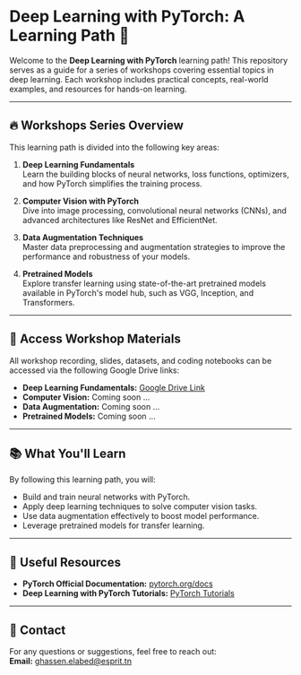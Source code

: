 # Deep Learning with PyTorch: A Learning Path 🚀

Welcome to the **Deep Learning with PyTorch** learning path! This repository serves as a guide for a series of workshops covering essential topics in deep learning. Each workshop includes practical concepts, real-world examples, and resources for hands-on learning.

---

## 🔥 Workshops Series Overview

This learning path is divided into the following key areas:

1. **Deep Learning Fundamentals**  
   Learn the building blocks of neural networks, loss functions, optimizers, and how PyTorch simplifies the training process.

2. **Computer Vision with PyTorch**  
   Dive into image processing, convolutional neural networks (CNNs), and advanced architectures like ResNet and EfficientNet.

3. **Data Augmentation Techniques**  
   Master data preprocessing and augmentation strategies to improve the performance and robustness of your models.

4. **Pretrained Models**  
   Explore transfer learning using state-of-the-art pretrained models available in PyTorch's model hub, such as VGG, Inception, and Transformers.

---

## 📂 Access Workshop Materials

All workshop recording, slides, datasets, and coding notebooks can be accessed via the following Google Drive links:

- **Deep Learning Fundamentals:** [Google Drive Link](https://drive.google.com/drive/folders/1SDMfvCUU6VgzujS-TPqG33cYn2y1eqJj?usp=sharing)  
- **Computer Vision:** Coming soon ...
- **Data Augmentation:** Coming soon ... 
- **Pretrained Models:** Coming soon ...
---

## 📚 What You'll Learn

By following this learning path, you will:  
- Build and train neural networks with PyTorch.  
- Apply deep learning techniques to solve computer vision tasks.  
- Use data augmentation effectively to boost model performance.  
- Leverage pretrained models for transfer learning.  

---

## 🔗 Useful Resources

- **PyTorch Official Documentation:** [pytorch.org/docs](https://pytorch.org/docs)  
- **Deep Learning with PyTorch Tutorials:** [PyTorch Tutorials](https://pytorch.org/tutorials/)  

---

## 📧 Contact

For any questions or suggestions, feel free to reach out:  
**Email:** [ghassen.elabed@esprit.tn](mailto:ghassen.elabed@esprit.tn)
